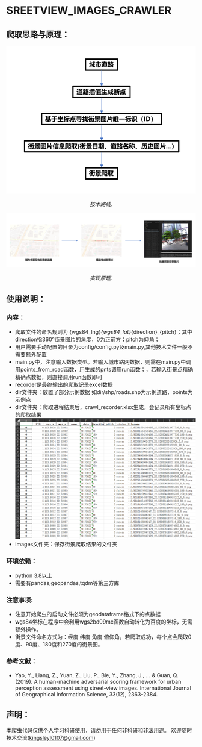 # SREETVIEW_IMAGES_CRAWLER
## 爬取思路与原理：

![tech](./pics/tech.png)
<p align="center">
        <i>技术路线.</i>
</p>

![prin](./pics/pics.png)
<p align="center">
        <i>实现原理.</i>
</p>

## 使用说明：
### 内容：
- 爬取文件的命名规则为 {wgs84_lng}_{wgs84_lat}_{direction}_{pitch}；其中direction指360°街景图片的角度，0为正前方；pitch为仰角；
- 用户需要手动配置的目录为config/config.py及main.py,其他技术文件一般不需要额外配置
- main.py中，注意输入数据类型。若输入城市路网数据，则需在main.py中调用points_from_road函数，用生成的pnts调用run函数；，若输入街景点精确精确点数据，则直接调用run函数即可
- recorder是最终输出的爬取记录excel数据
- dir文件夹：放置了部分示例数据 如dir/shp/roads.shp为示例道路，points为示例点
- dir文件夹：爬取进程结束后，crawl_recorder.xlsx生成，会记录所有坐标点的爬取结果![p](./pics/1683623741567.png)
- images文件夹：保存街景爬取结果的文件夹

### 环境依赖：
- python 3.8以上
- 需要有pandas,geopandas,tqdm等第三方库

### 注意事项:
- 注意开始爬虫的启动文件必须为geodataframe格式下的点数据
- wgs84坐标在程序中会利用wgs2bd09mc函数自动转化为百度的坐标，无需额外操作。
- 街景文件命名方式为：经度 纬度 角度 俯仰角，若爬取成功，每个点会爬取0度、90度、180度和270度的街景图。

### 参考文献：

-  Yao, Y., Liang, Z., Yuan, Z., Liu, P., Bie, Y., Zhang, J., ... & Guan, Q. (2019). A human-machine adversarial scoring framework for urban perception assessment using street-view images. International Journal of Geographical Information Science, 33(12), 2363-2384.

## 声明：
本爬虫代码仅供个人学习科研使用，请勿用于任何非科研和非法用途。
欢迎随时技术交流(kingsleyl0107@gmail.com)